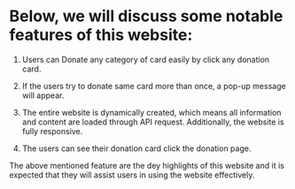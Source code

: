 # Below, we will discuss some notable features of this website:

1. Users can Donate any category of card easily by click any donation card.

2. If the users try to donate same card more than once, a pop-up message will appear.

3. The entire website is dynamically created, which means all information and content are loaded through API request. Additionally, the website is fully responsive.

4. The users can see their donation card click the donation page.

The above mentioned feature are the dey highlights of this website and  it is expected that they will assist users in using the website effectively.